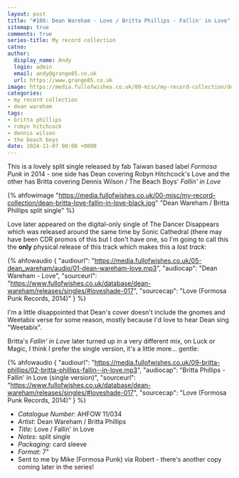 ```yaml
---
layout: post
title: "#186: Dean Wareham - Love / Britta Phillips - Fallin' in Love"
sitemap: true
comments: true
series-title: My record collection
catno:
author:
  display_name: Andy
  login: admin
  email: andy@grange85.co.uk
  url: https://www.grange85.co.uk
image: https://media.fullofwishes.co.uk/00-misc/my-record-collection/dean-britta-love-fallin-in-love-black.jpg
categories:
- my record collection
- dean wareham
tags:
- britta phillips
- robyn hitchcock
- dennis wilson
- the beach boys
date: 2024-11-07 00:00 +0000
---
```

This is a lovely split single released by fab Taiwan based label _Formosa Punk_ in 2014 - one side has Dean covering Robyn Hitchcock's Love and the other has Britta covering Dennis Wilson / The Beach Boys' _Fallin' in Love_

{% ahfowimage "https://media.fullofwishes.co.uk/00-misc/my-record-collection/dean-britta-love-fallin-in-love-black.jpg" "Dean Wareham / Britta Phillips split single" %}

Love later appeared on the digital-only single of The Dancer Disappears which was released around the same time by Sonic Cathedral (there may have been CDR promos of this but I don't have one, so I'm going to call this the **only** physical release of this track which makes this a _lost track_:

{% ahfowaudio {
"audiourl": "https://media.fullofwishes.co.uk/05-dean_wareham/audio/01-dean-wareham-love.mp3",
"audiocap": "Dean Wareham - Love",
"sourceurl": "https://www.fullofwishes.co.uk/database/dean-wareham/releases/singles/#loveshade-017",
"sourcecap": "Love (Formosa Punk Records, 2014)"
} %}

I'm a little disappointed that Dean's cover doesn't include the gnomes and Weetabix verse for some reason, mostly because I'd love to hear Dean sing "Weetabix".

Britta's _Fallin' in Love_ later turned up in a very different mix, on Luck or Magic, I think I prefer the single version, it's a little more... gentle:

{% ahfowaudio {
"audiourl": "https://media.fullofwishes.co.uk/09-britta-phillips/02-britta-phillips-fallin--in-love.mp3",
"audiocap": "Britta Phillips - Fallin' in Love (single version)",
"sourceurl": "https://www.fullofwishes.co.uk/database/dean-wareham/releases/singles/#loveshade-017",
"sourcecap": "Love (Formosa Punk Records, 2014)"
} %}

 - *Catalogue Number:* AHFOW 11/034
 - *Artist:* Dean Wareham / Britta Phillips
 - *Title:* Love / Fallin' in Love
 - *Notes:* split single
 - *Packaging:* card sleeve
 - *Format:* 7"
 - Sent to me by Mike (Formosa Punk) via Robert - there's another copy coming later in the series!

